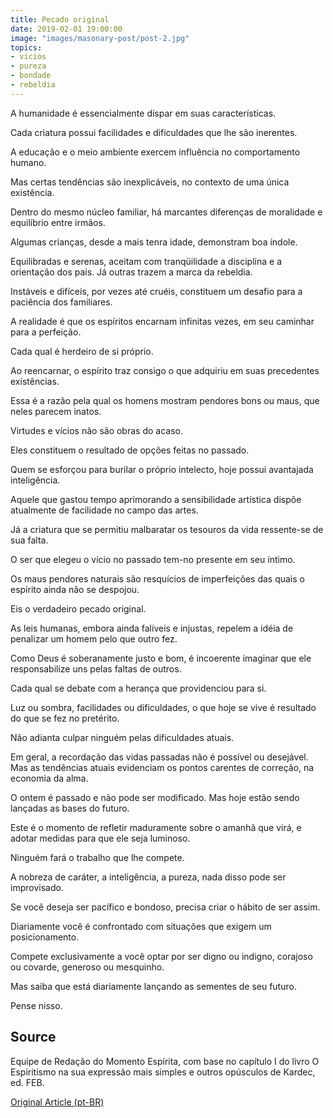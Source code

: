 ```yaml
---
title: Pecado original
date: 2019-02-01 19:00:00
image: "images/masonary-post/post-2.jpg"
topics: 
- vicios
- pureza
- bondade
- rebeldia
---
```


A humanidade é essencialmente díspar em suas características.

Cada criatura possui facilidades e dificuldades que lhe são inerentes.

A educação e o meio ambiente exercem influência no comportamento humano.

Mas certas tendências são inexplicáveis, no contexto de uma única existência.

Dentro do mesmo núcleo familiar, há marcantes diferenças de moralidade e
equilíbrio entre irmãos.

Algumas crianças, desde a mais tenra idade, demonstram boa índole.

Equilibradas e serenas, aceitam com tranqüilidade a disciplina e a orientação
dos pais. Já outras trazem a marca da rebeldia.

Instáveis e difíceis, por vezes até cruéis, constituem um desafio para a
paciência dos familiares.

A realidade é que os espíritos encarnam infinitas vezes, em seu caminhar para a
perfeição.

Cada qual é herdeiro de si próprio.

Ao reencarnar, o espírito traz consigo o que adquiriu em suas precedentes
existências.

Essa é a razão pela qual os homens mostram pendores bons ou maus, que neles
parecem inatos.

Virtudes e vícios não são obras do acaso.

Eles constituem o resultado de opções feitas no passado.

Quem se esforçou para burilar o próprio intelecto, hoje possui avantajada
inteligência.

Aquele que gastou tempo aprimorando a sensibilidade artística dispõe atualmente
de facilidade no campo das artes.

Já a criatura que se permitiu malbaratar os tesouros da vida ressente-se de sua
falta.

O ser que elegeu o vício no passado tem-no presente em seu íntimo.

Os maus pendores naturais são resquícios de imperfeições das quais o espírito
ainda não se despojou.

Eis o verdadeiro pecado original.

As leis humanas, embora ainda falíveis e injustas, repelem a idéia de penalizar
um homem pelo que outro fez.

Como Deus é soberanamente justo e bom, é incoerente imaginar que ele
responsabilize uns pelas faltas de outros.

Cada qual se debate com a herança que providenciou para si.

Luz ou sombra, facilidades ou dificuldades, o que hoje se vive é resultado do
que se fez no pretérito.

Não adianta culpar ninguém pelas dificuldades atuais.

Em geral, a recordação das vidas passadas não é possível ou desejável. Mas as
tendências atuais evidenciam os pontos carentes de correção, na economia da
alma.

O ontem é passado e não pode ser modificado. Mas hoje estão sendo lançadas as
bases do futuro.

Este é o momento de refletir maduramente sobre o amanhã que virá, e adotar
medidas para que ele seja luminoso.

Ninguém fará o trabalho que lhe compete.

A nobreza de caráter, a inteligência, a pureza, nada disso pode ser
improvisado.

Se você deseja ser pacífico e bondoso, precisa criar o hábito de ser assim.

Diariamente você é confrontado com situações que exigem um posicionamento.

Compete exclusivamente a você optar por ser digno ou indigno, corajoso ou
covarde, generoso ou mesquinho.

Mas saiba que está diariamente lançando as sementes de seu futuro.

Pense nisso.

## Source
Equipe de Redação do Momento Espírita, com base no capítulo I do livro O
Espiritismo na sua expressão mais simples e outros opúsculos de Kardec, ed.
FEB.


[Original Article (pt-BR)](http://momento.com.br/pt/ler_texto.php?id=1405)
